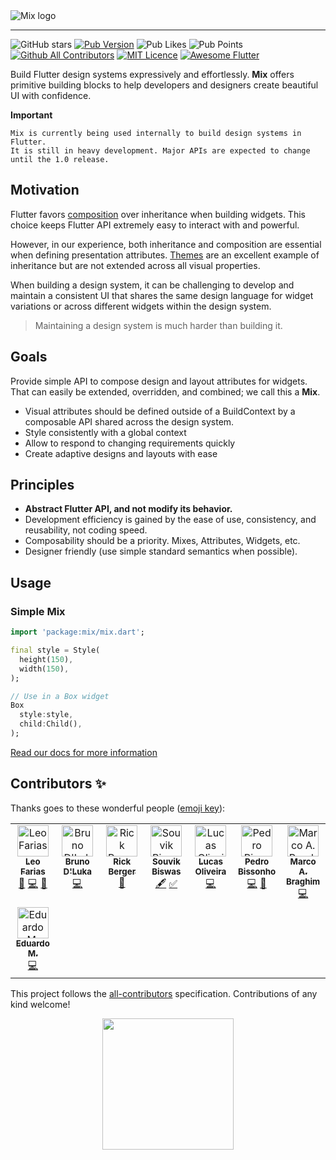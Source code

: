 <picture>
  <source media="(prefers-color-scheme: dark)" srcset="https://raw.githubusercontent.com/leoafarias/mix/main/assets/dark.svg">
  <img alt="Mix logo" src="https://raw.githubusercontent.com/leoafarias/mix/main/assets/light.svg">
</picture>

---

![GitHub stars](https://img.shields.io/github/stars/fluttertools/mix?style=social)
[![Pub Version](https://img.shields.io/pub/v/mix?label=version&style=for-the-badge)](https://pub.dev/packages/mix/changelog)
![Pub Likes](https://img.shields.io/pub/likes/mix?label=Pub%20Likes&style=for-the-badge)
![Pub Points](https://img.shields.io/pub/points/mix?label=Pub%20Points&style=for-the-badge) [![Github All Contributors](https://img.shields.io/github/all-contributors/leoafarias/mix?style=for-the-badge)](https://github.com/leoafarias/mix/graphs/contributors) [![MIT Licence](https://img.shields.io/github/license/leoafarias/mix?style=for-the-badge&longCache=true)](https://opensource.org/licenses/mit-license.php) [![Awesome Flutter](https://img.shields.io/badge/awesome-flutter-purple?longCache=true&style=for-the-badge)](https://github.com/Solido/awesome-flutter)

Build Flutter design systems expressively and effortlessly. **Mix** offers primitive building blocks to help developers and designers create beautiful UI with confidence.

**Important**

```text
Mix is currently being used internally to build design systems in Flutter.
It is still in heavy development. Major APIs are expected to change until the 1.0 release.
```

## Motivation

Flutter favors [composition](https://docs.flutter.dev/resources/architectural-overview#composition) over inheritance when building widgets. This choice keeps Flutter API extremely easy to interact with and powerful.

However, in our experience, both inheritance and composition are essential when defining presentation attributes. [Themes](https://docs.flutter.dev/cookbook/design/themes) are an excellent example of inheritance but are not extended across all visual properties.

When building a design system, it can be challenging to develop and maintain a consistent UI that shares the same design language for widget variations or across different widgets within the design system.

> Maintaining a design system is much harder than building it.

## Goals

Provide simple API to compose design and layout attributes for widgets. That can easily be extended, overridden, and combined; we call this a **Mix**.

- Visual attributes should be defined outside of a BuildContext by a composable API shared across the design system.
- Style consistently with a global context
- Allow to respond to changing requirements quickly
- Create adaptive designs and layouts with ease

## Principles

- **Abstract Flutter API, and not modify its behavior.**
- Development efficiency is gained by the ease of use, consistency, and reusability, not coding speed.
- Composability should be a priority. Mixes, Attributes, Widgets, etc.
- Designer friendly (use simple standard semantics when possible).

## Usage

### Simple Mix

```dart
import 'package:mix/mix.dart';

final style = Style(
  height(150),
  width(150),
);

// Use in a Box widget
Box
  style:style,
  child:Child(),
);

```

[Read our docs for more information](https://www.fluttermix.com)

## Contributors ✨

Thanks goes to these wonderful people ([emoji key](https://allcontributors.org/docs/en/emoji-key)):

<!-- ALL-CONTRIBUTORS-LIST:START - Do not remove or modify this section -->
<!-- prettier-ignore-start -->
<!-- markdownlint-disable -->
<table>
  <tbody>
    <tr>
      <td align="center" valign="top" width="14.28%"><a href="https://github.com/leoafarias"><img src="https://avatars.githubusercontent.com/u/435833?v=4?s=50" width="50px;" alt="Leo Farias"/><br /><sub><b>Leo Farias</b></sub></a><br /><a href="#ideas-leoafarias" title="Ideas, Planning, & Feedback">🤔</a> <a href="https://github.com/conceptadev/mix/commits?author=leoafarias" title="Code">💻</a> <a href="https://github.com/conceptadev/mix/commits?author=leoafarias" title="Documentation">📖</a></td>
      <td align="center" valign="top" width="14.28%"><a href="https://github.com/bdlukaa"><img src="https://avatars.githubusercontent.com/u/45696119?v=4?s=50" width="50px;" alt="Bruno D'Luka"/><br /><sub><b>Bruno D'Luka</b></sub></a><br /><a href="https://github.com/conceptadev/mix/commits?author=bdlukaa" title="Code">💻</a></td>
      <td align="center" valign="top" width="14.28%"><a href="https://github.com/rickbsgu"><img src="https://avatars.githubusercontent.com/u/161474?v=4?s=50" width="50px;" alt="Rick Berger"/><br /><sub><b>Rick Berger</b></sub></a><br /><a href="https://github.com/conceptadev/mix/commits?author=rickbsgu" title="Documentation">📖</a></td>
      <td align="center" valign="top" width="14.28%"><a href="https://github.com/sbis04"><img src="https://avatars.githubusercontent.com/u/43280874?v=4?s=50" width="50px;" alt="Souvik Biswas"/><br /><sub><b>Souvik Biswas</b></sub></a><br /><a href="#content-sbis04" title="Content">🖋</a> <a href="#tutorial-sbis04" title="Tutorials">✅</a></td>
      <td align="center" valign="top" width="14.28%"><a href="https://github.com/tilucasoli"><img src="https://avatars.githubusercontent.com/u/62367544?v=4?s=50" width="50px;" alt="Lucas Oliveira"/><br /><sub><b>Lucas Oliveira</b></sub></a><br /><a href="https://github.com/conceptadev/mix/commits?author=tilucasoli" title="Code">💻</a></td>
      <td align="center" valign="top" width="14.28%"><a href="https://www.linkedin.com/in/pedrobissonho/"><img src="https://avatars.githubusercontent.com/u/43250625?v=4?s=50" width="50px;" alt="Pedro Bissonho"/><br /><sub><b>Pedro Bissonho</b></sub></a><br /><a href="https://github.com/conceptadev/mix/commits?author=pbissonho" title="Code">💻</a> <a href="#ideas-pbissonho" title="Ideas, Planning, & Feedback">🤔</a></td>
      <td align="center" valign="top" width="14.28%"><a href="https://webstandapp.com.br"><img src="https://avatars.githubusercontent.com/u/2068045?v=4?s=50" width="50px;" alt="Marco A. Braghim"/><br /><sub><b>Marco A. Braghim</b></sub></a><br /><a href="https://github.com/conceptadev/mix/commits?author=marcobraghim" title="Code">💻</a></td>
    </tr>
    <tr>
      <td align="center" valign="top" width="14.28%"><a href="http://eduardom.dev"><img src="https://avatars.githubusercontent.com/u/29983481?v=4?s=50" width="50px;" alt="Eduardo M."/><br /><sub><b>Eduardo M.</b></sub></a><br /><a href="https://github.com/conceptadev/mix/commits?author=aguilaair" title="Code">💻</a></td>
    </tr>
  </tbody>
</table>

<!-- markdownlint-restore -->
<!-- prettier-ignore-end -->

<!-- ALL-CONTRIBUTORS-LIST:END -->

This project follows the [all-contributors](https://github.com/all-contributors/all-contributors) specification. Contributions of any kind welcome!

<a href="https://vercel.com/?utm_source=fluttermix&utm_campaign=oss" target="_blank">
  <p align="center">
    <img width="210" src="https://raw.githubusercontent.com/leoafarias/mix/main/assets/powered-by-vercel.svg">
  </p>
</a>

